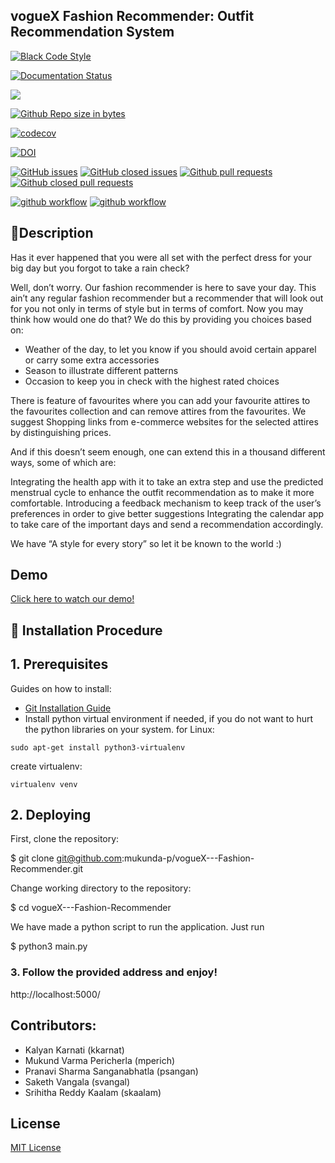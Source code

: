 
## vogueX Fashion Recommender: Outfit Recommendation System
[![Black Code Style](https://img.shields.io/badge/code%20style-black-000000.svg)](https://github.com/psf/black)

[![Documentation Status](https://readthedocs.org/projects/ansicolortags/badge/?version=latest)](https://github.com/SRN-SE-Fall24/FashionRecommender/blob/dev/README.md)

<a href =https://github.com/SRN-SE-Fall24/FashionRecommender/blob/dev/LICENCE.md><img src=https://img.shields.io/github/license/SRN-SE-Fall24/FashionRecommender></a>

[![Github Repo size in bytes](https://img.shields.io/github/languages/code-size/SRN-SE-Fall24/FashionRecommender)](https://github.com/SRN-SE-Fall24/FashionRecommender)

[![codecov](https://codecov.io/gh/SRN-SE-Fall24/FashionRecommender/branch/dev/graph/badge.svg?token=O08MSPU0WT)](https://codecov.io/gh/SRN-SE-Fall24/FashionRecommender)

[![DOI](https://zenodo.org/badge/568223471.svg)](https://zenodo.org/badge/latestdoi/568223471)


[![GitHub issues](https://img.shields.io/github/issues/SRN-SE-Fall24/FashionRecommender)](https://github.com/SRN-SE-Fall24/FashionRecommender/issues?q=is%3Aopen)
[![GitHub closed issues](https://img.shields.io/github/issues-closed/SRN-SE-Fall24/FashionRecommender)](https://github.com/SRN-SE-Fall24/FashionRecommender/issues?q=is%3Aissue+is%3Aclosed)
[![Github pull requests](https://img.shields.io/github/issues-pr/SRN-SE-Fall24/FashionRecommender)](https://github.com/SRN-SE-Fall24/FashionRecommender/pulls)
[![Github closed pull requests](https://img.shields.io/github/issues-pr-closed/SRN-SE-Fall24/FashionRecommender)](https://github.com/SRN-SE-Fall24/FashionRecommender/pulls?q=is%3Apr+is%3Aclosed)

[![github workflow](https://github.com/SRN-SE-Fall24/FashionRecommender/actions/workflows/style_checker.yml/badge.svg)](https://github.com/SRN-SE-Fall24/FashionRecommender/actions/workflows/style_checker.yml)
[![github workflow](https://github.com/SRN-SE-Fall24/FashionRecommender/actions/workflows/main.yml/badge.svg)](https://github.com/SRN-SE-Fall24/FashionRecommender/actions/workflows/main.yml)

## 💎Description</br>
Has it ever happened that you were all set with the perfect dress for your big day but you forgot to take a rain check? 

Well, don’t worry. Our fashion recommender is here to save your day. This ain’t any regular fashion recommender but a recommender that will look out for you not only in terms of style but in terms of comfort. Now you may think how would one do that? We do this by providing you choices based on:

  - Weather of the day, to let you know if you should avoid certain apparel or carry some extra accessories
  - Season to illustrate different patterns
  - Occasion to keep you in check with the highest rated choices 

There is feature of favourites where you can add your favourite attires to the favourites collection and can remove attires from the favourites.
We suggest Shopping links from e-commerce websites for the selected attires by distinguishing prices.

And if this doesn’t seem enough, one can extend this in a thousand different ways, some of which are:

Integrating the health app with it to take an extra step and use the predicted menstrual cycle to enhance the outfit recommendation as to make it more comfortable.
Introducing a feedback mechanism to keep track of the user’s preferences in order to give better suggestions
Integrating the calendar app to take care of the important days and send a recommendation accordingly.

We have “A style for every story” so let it be known to the world :)

## Demo

[Click here to watch our demo!](https://drive.google.com/file/d/1q5wm0qu7Mw8gSYmC17TGPrOo3cX7KVop/view?usp=sharing) <br>


## 🚀 Installation Procedure

## 1. Prerequisites 

Guides on how to install:
  * [Git Installation Guide](https://git-scm.com/book/en/v2/Getting-Started-Installing-Git)
  * Install python virtual environment if needed, if you do not want to hurt the python libraries on your system. 
  for Linux:
  
  `sudo apt-get install python3-virtualenv`
  
  create virtualenv:
  
  `virtualenv venv` 

## 2. Deploying

First, clone the repository:


$ git clone git@github.com:mukunda-p/vogueX---Fashion-Recommender.git


Change working directory to the repository:


$ cd vogueX---Fashion-Recommender


We have made a python script to run the application.
Just run 

$ python3 main.py


### 3. Follow the provided address and enjoy!


http://localhost:5000/


## Contributors:
- Kalyan Karnati (kkarnat)
- Mukund Varma Pericherla (mperich)
- Pranavi Sharma Sanganabhatla (psangan)
- Saketh Vangala (svangal)
- Srihitha Reddy Kaalam (skaalam)



## License
[MIT License](https://github.com/pncnmnp/SE21-project/blob/Developer/LICENSE.md)


